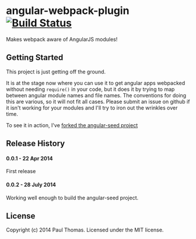 # angular-webpack-plugin [![Build Status](https://travis-ci.org/stackfull/angular-webpack-plugin.png?branch=master)](https://travis-ci.org/stackfull/angular-webpack-plugin)

Makes webpack aware of AngularJS modules!

## Getting Started
This project is just getting off the ground.

It is at the stage now where you can use it to get angular apps webpacked without needing `require()` in your code, but it does it by trying to map between angular module names and file names. The conventions for doing this are various, so it will not fit all cases. Please submit an issue on github if it isn't working for your modules and I'll try to iron out the wrinkles over time.

To see it in action, I've [forked the angular-seed project](https://github.com/stackfull/angular-seed)


## Release History

#### 0.0.1 - 22 Apr 2014
First release

#### 0.0.2 - 28 July 2014
Working well enough to build the angular-seed project.


## License
Copyright (c) 2014 Paul Thomas. Licensed under the MIT license.
